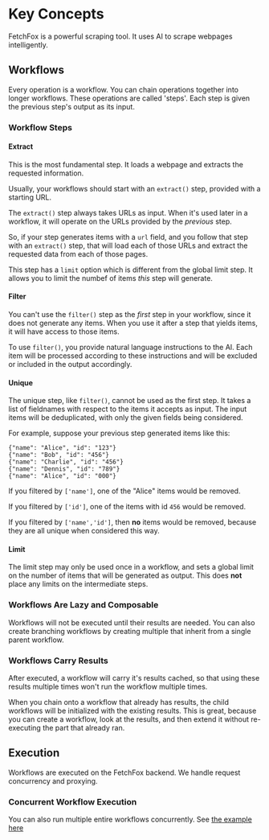 # Key Concepts

FetchFox is a powerful scraping tool.  It uses AI to scrape webpages intelligently.

## Workflows

Every operation is a workflow.  You can chain operations together into longer workflows.  These operations are called 'steps'.  Each step is given the previous step's output as its input.

### Workflow Steps

#### Extract
This is the most fundamental step.  It loads a webpage and extracts the requested information.

Usually, your workflows should start with an `extract()` step, provided with a starting URL.

The `extract()` step always takes URLs as input.  When it's used later in a workflow, it will operate on the URLs provided by the _previous_ step.

So, if your step generates items with a `url` field, and you follow that step with an `extract()` step, that will load each of those URLs and extract the requested data from each of those pages.

This step has a `limit` option which is different from the global limit step.  It allows you to limit the numbef of items _this_ step will generate.

#### Filter
You can't use the `filter()` step as the _first_ step in your workflow, since it does not generate any items.  When you use it after a step that yields items, it will have access to those items.

To use `filter()`, you provide natural language instructions to the AI.  Each item will be processed according to these instructions and will be excluded or included in the output accordingly.

#### Unique
The unique step, like `filter()`, cannot be used as the first step.  It takes a list of fieldnames with respect to the items it accepts as input.  The input items will be deduplicated, with only the given fields being considered.

For example, suppose your previous step generated items like this:
```
{"name": "Alice", "id": "123"}
{"name": "Bob", "id": "456"}
{"name": "Charlie", "id": "456"}
{"name": "Dennis", "id": "789"}
{"name": "Alice", "id": "000"}
```

If you filtered by `['name']`, one of the "Alice" items would be removed.

If you filtered by `['id']`, one of the items with id `456` would be removed.

If you filtered by `['name','id']`, then **no** items would be removed, because they are all unique when considered this way.

#### Limit
The limit step may only be used once in a workflow, and sets a global limit on the number of items that will be generated as output.  This does **not** place any limits on the intermediate steps.

### Workflows Are Lazy and Composable

Workflows will not be executed until their results are needed.  You can also create branching workflows by creating multiple that inherit from a single parent workflow.

### Workflows Carry Results

After executed, a workflow will carry it's results cached, so that using these results multiple times won't run the workflow multiple times.

When you chain onto a workflow that already has results, the child workflows will be initialized with the existing results.  This is great, because you can create a workflow, look at the results, and then extend it without re-executing the part that already ran.

## Execution

Workflows are executed on the FetchFox backend.  We handle request concurrency and proxying.

### Concurrent Workflow Execution

You can also run multiple entire workflows concurrently.  See [the example here](../more_examples/#simple-concurrency-with-futures)